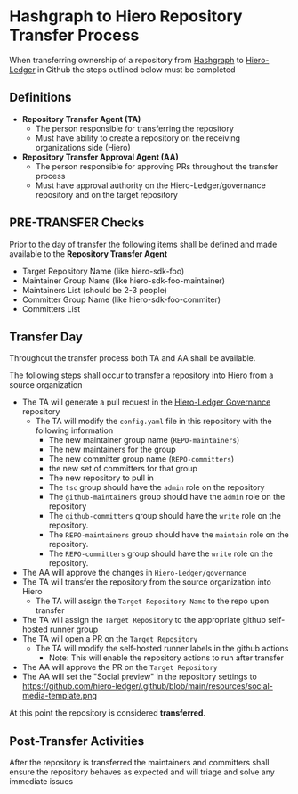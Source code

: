 # Hashgraph to Hiero Repository Transfer Process

When transferring ownership of a repository from [Hashgraph](https://github.com/hashgraph) to [Hiero-Ledger](https://github.com/hiero-ledger) in Github the steps outlined below must be completed

## Definitions

- **Repository Transfer Agent (TA)** 
  - The person responsible for transferring the repository
  - Must have ability to create a repository on the receiving organizations side (Hiero)
- **Repository Transfer Approval Agent (AA)**
  - The person responsible for approving PRs throughout the transfer process
  - Must have approval authority on the Hiero-Ledger/governance repository and on the target repository

## PRE-TRANSFER Checks

Prior to the day of transfer the following items shall be defined and made available to the **Repository Transfer Agent**

- Target Repository Name (like hiero-sdk-foo)
- Maintainer Group Name (like hiero-sdk-foo-maintainer)
- Maintainers List (should be 2-3 people)
- Committer Group Name (like hiero-sdk-foo-commiter)
- Committers List 

## Transfer Day

Throughout the transfer process both TA and AA shall be available.

The following steps shall occur to transfer a repository into Hiero from a source organization

- The TA will generate a pull request in the [Hiero-Ledger Governance](https://github.com/hiero-ledger/governance) repository
  - The TA will modify the `config.yaml` file in this repository with the following information
    - The new maintainer group name (`REPO-maintainers`)
    - The new maintainers for the group
    - The new committer group name (`REPO-committers`)
    - the new set of committers for that group
    - The new repository to pull in
    - The `tsc` group should have the `admin` role on the repository
    - The `github-maintainers` group should have the `admin` role on the repository
    - The `github-committers` group should have the `write` role on the repository.
    - The `REPO-maintainers` group should have the `maintain` role on the repository.
    - The `REPO-committers` group should have the `write` role on the repository.
- The AA will approve the changes in `Hiero-Ledger/governance`
- The TA will transfer the repository from the source organization into Hiero
  - The TA will assign the `Target Repository Name` to the repo upon transfer
- The TA will assign the `Target Repository` to the appropriate github self-hosted runner group
- The TA will open a PR on the `Target Repository`
  - The TA will modify the self-hosted runner labels in the github actions
    - Note: This will enable the repository actions to run after transfer
- The AA will approve the PR on the `Target Repository`
- The AA will set the "Social preview" in the repository settings to https://github.com/hiero-ledger/.github/blob/main/resources/social-media-template.png

At this point the repository is considered **transferred**.

## Post-Transfer Activities

After the repository is transferred the maintainers and committers shall ensure the repository behaves as expected and will triage and solve any immediate issues
